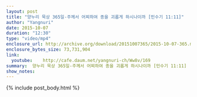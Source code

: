 ```yaml
---
layout: post
title: "양누리 묵상 365일-주께서 어찌하여 종을 괴롭게 하시나이까 [민수기 11:11]"
author: "Yangnuri"
date: 2015-10-07
duration: "12:30"
type: "video/mp4"
enclosure_url: http://archive.org/download/20151007365/2015-10-07-365.mp4
enclosure_bytes_size: 73,731,904       
link:
  youtube:    http://cafe.daum.net/yangnuri-ch/Ww8v/169
summary:  양누리 묵상 365일-주께서 어찌하여 종을 괴롭게 하시나이까 [민수기 11:11]
show_notes:
---
```

{% include post_body.html %}
